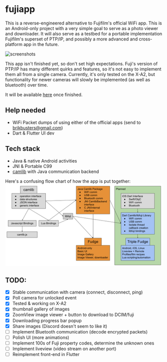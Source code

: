 # fujiapp
This is a reverse-engineered alternative to Fujifilm's official WiFi app. This is an Android-only project with a very simple goal to serve as a photo viewer
and downloader. It will also serve as a testbed for a portable implementation Fujifilm's superset of PTP/IP, and possibly a more advanced and cross-platform app in the future.

![screenshots](https://eggnog.danielc.dev/f/76-s9xg1g9bj8rm7u1r604z92yy4xyitc.png)

This app isn't finished yet, so don't set high expectations. Fuji's version of PTP/IP has many different quirks and features, so it's not easy to implement them all from
a single camera. Currently, it's only tested on the X-A2, but functionality for newer cameras will slowly be implemented (as well as bluetooth) over time.

It will be available [here](https://play.google.com/store/apps/details?id=dev.danielc.fujiapp) once finished.

## Help needed
- WiFi Packet dumps of using either of the official apps (send to brikbusters@gmail.com)
- Dart & Flutter UI dev

## Tech stack
- Java & native Android activities
- JNI & Portable C99
- [camlib](https://github.com/petabyt/camlib) with Java communication backend

Here's a confusing flow chart of how the app is put together:
![image of a disaster](docs/fudge-chart.png)

## TODO:
- [x] Stable communication with camera (connect, disconnect, ping)
- [x] Poll camera for unlocked event
- [x] Tested & working on X-A2
- [x] thumbnail gallery of images
- [x] ZoomView image viewer + button to download to DCIM/fuji
- [x] Downloading progress bar popup
- [x] Share images (Discord doesn't seem to like it)
- [ ] Implement Bluetooth communication (decode encrypted packets)
- [ ] Polish UI (more animations)
- [ ] Implement 100s of Fuji property codes, determine the unknown ones
- [ ] Implement liveview (video stream on another port)
- [ ] Reimplement front-end in Flutter
